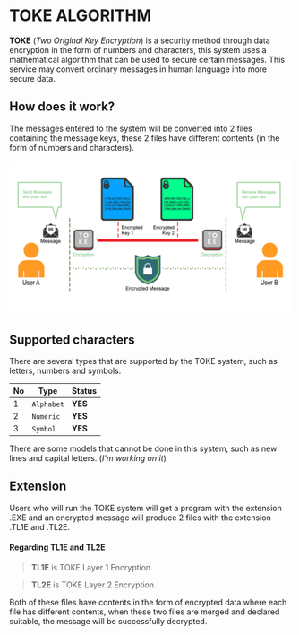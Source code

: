 # TOKE ALGORITHM
**TOKE** (*Two Original Key Encryption*) is a security method through data encryption in the form of numbers and characters, this system uses a mathematical algorithm that can be used to secure certain messages. This service may convert ordinary messages in human language into more secure data.

## How does it work?
The messages entered to the system will be converted into 2 files containing the message keys, these 2 files have different contents (in the form of numbers and characters).

!["How TOKE System Works"](./Documentation/flow.png?raw=true "TOKE Algorithm Works")

## Supported characters
There are several types that are supported by the TOKE system, such as letters, numbers and symbols.

No | Type | Status
--- | --- | ---
1 | `Alphabet` | **YES**
2 | `Numeric` | **YES**
3 | `Symbol` | **YES**

There are some models that cannot be done in this system, such as new lines and capital letters. (_I'm working on it_)

## Extension
Users who will run the TOKE system will get a program with the extension .EXE and an encrypted message will produce 2 files with the extension .TL1E and .TL2E.

#### Regarding TL1E and TL2E

> **TL1E** is TOKE Layer 1 Encryption.

> **TL2E** is TOKE Layer 2 Encryption.

Both of these files have contents in the form of encrypted data where each file has different contents, when these two files are merged and declared suitable, the message will be successfully decrypted.

